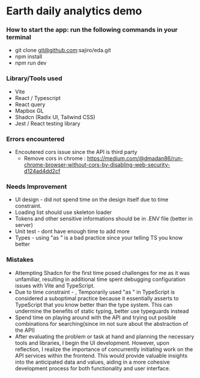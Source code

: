 # Earth daily analytics demo

### How to start the app: run the following commands in your terminal
* git clone git@github.com:sajiro/eda.git
* npm install
* npm run dev


###  Library/Tools used
* Vite
* React / Typescript
* React query
* Mapbox GL
* Shadcn (Radix UI, Tailwind CSS)
* Jest / React testing library


### Errors encountered
* Encoutered cors issue since the API is third party
  - Remove cors in chrome : https://medium.com/@dmadan86/run-chrome-browser-without-cors-by-disabling-web-security-d124ad4dd2cf

### Needs Improvement
* UI design - did not spend time on the design itself due to time constraint.
* Loading list should use skeleton loader
* Tokens and other sensitive informations should be in .ENV file (better in server)
* Unit test - dont have enough time to add more
* Types - using "as <type>" is a bad practice since your telling TS you know better

  
### Mistakes
* Attempting Shadcn for the first time posed challenges for me as it was unfamiliar, resulting in additional time spent debugging configuration issues with Vite and TypeScript.
* Due to time constraint - , Temporarily used "as <type>" in TypeScript is considered a suboptimal practice because it essentially asserts to TypeScript that you know better than the type system. This can undermine the benefits of static typing, better use typeguards instead
* Spend time on playing around with the API and trying out posible combinations for searching(since im not sure about the abstraction of the API)
* After evaluating the problem or task at hand and planning the necessary tools and libraries, I begin the UI development. However, upon reflection, I realize the importance of concurrently initiating work on the API services within the frontend. This would provide valuable insights into the anticipated data and values, aiding in a more cohesive development process for both functionality and user interface.

